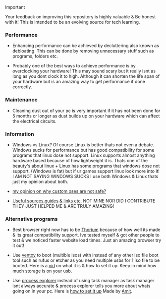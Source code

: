 > [!IMPORTANT]
Your feedback on improving this repository is highly valuable & Be honest with it! This is intended to be an evolving source for tech learning.

### Performance
- Enhancing performance can be achieved by decluttering also known as debloating. This can be done by removing unnecessary stuff such as programs, folders etc.

- Probably one of the best ways to achieve performance is by overclocking your hardware! This may sound scary but it really isnt as long as you dont clock it to high. Although it can shorten the life span of your hardware but is an amazing way to get performance if done correctly.

### Maintenance
- Cleaning dust out of your pc is very important if it has not been done for 5 months or longer as dust builds up on your hardware which can affect the electrical circuits.




### Information
- Windows vs Linux? Of course Linux is better thats not even a debate. Windows sucks for performance but has good compatibility for some programs that linux dose not support. Linux supports almost anything hardware based because of how lightweight it is. Thats one of the beauty's about linux + Linux has some programs that windows dose not support. (Windows is fat) but if ur games support linux look more into it! I AM NOT SAYING WINDOWS SUCKS I use both Windows & Linux thats just my opinion about both.

- [my opinion on why custom oses are not safe?]()

- [Useful sources,guides & links etc](guides&sources.md). NOT MINE NOR DID I CONTRIBUTE THEY JUST HELPED ME & ARE TRULY AMAZING!

### Alternative programs
- Best browser right now has to be [Thorium](https://thorium.rocks) because of how well its made & its great compatibility support. Ive tested myself & got other people to test & we noticed faster website load times. Just an amazing browser try it out!

- Use [ventoy](https://www.ventoy.net) to boot (multible isos) with instead of any other iso file boot tool such as rufus or etcher as you need multiple usbs for 1 iso file to be booted. Here is a [vid](https://youtu.be/EgcC_40wyKs?si=RFZxsYGy8mXAjlnI) on what it is & how to set it up. Keep in mind how much storage is on your usb.

- Use [process explorer](https://learn.microsoft.com/en-us/sysinternals/downloads/process-explorer) instead of using task manager as task manager isnt always accurate & process explorer tells you more about whats going on in your pc. Here is [how to set it up](https://github.com/amitxv/PC-Tuning/blob/main/docs/post-install.md#replace-task-manager-with-process-explorer) Made by [Amit](https://github.com/amitxv).
